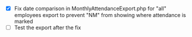 - [x] Fix date comparison in MonthlyAttendanceExport.php for "all" employees export to prevent "NM" from showing where attendance is marked
- [ ] Test the export after the fix

